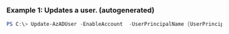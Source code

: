 
### Example 1: Updates a user. (autogenerated)
```powershell
PS C:\> Update-AzADUser -EnableAccount  -UserPrincipalName {UserPrincipalName}


